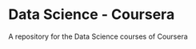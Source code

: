 Data Science - Coursera
=======================

A repository for the Data Science courses of Coursera
